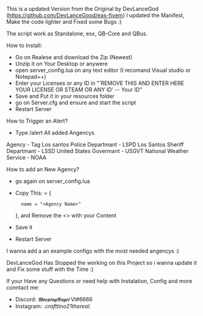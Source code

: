 This is a updated Version from the Original by DevLanceGod (https://github.com/DevLanceGood/eas-fivem)
I updated the Manifest, Make the code lighter and Fixed some Bugs :)

The script work as Standalone, esx, QB-Core and QBus.

How to Install:
- Go on Realese and download the Zip (Newest)
- Unzip it on Your Desktop or anywere
- open server_config.lua on any text editor (I recomand Visual studio or Notepad++)
- Enter your Licenses or any ID in "'REMOVE THIS AND ENTER HERE YOUR LICENSE OR STEAM OR ANY ID' -- Your ID"
- Save and Put it in your resources folder
- go on Server.cfg and ensure and start the script
- Restart Server

How to Trigger an Alert?
- Type /alert <AgencyTAG>
All added Angencys

Agency - Tag
Los santos Police Departmant - LSPD
Los Santos Sheriff Departmant - LSSD
United States Govermant - USGVT
National Weather Service - NOAA

How to add an New Agency?
- go again on server_config.lua
- Copy This:
   <TAG>    = {
    
        name = "<Agency Name>"
    
    },
and Remove the <> with your Content
- Save it
- Restart Server

I wanna add a an example configs with the most needed angencys :)


DevLanceGod Has Stopped the working on this Project so i wanna update it and Fix some stuff with the Time :)

If your Have any Questions or need help with Instalation, Config and more conntact me:
- Discord: _𝖂𝖊𝖊𝖕𝖎𝖓𝖌𝕬𝖓𝖌𝖊𝖑_ VI#6666
- Instagram: _.crafttino21thereal._
